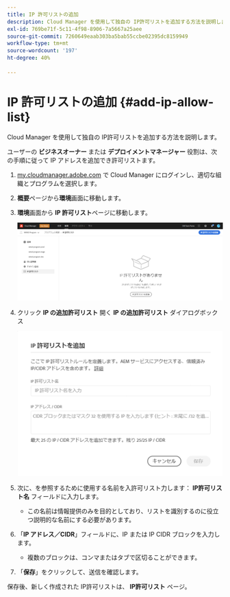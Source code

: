 ```yaml
---
title: IP 許可リストの追加
description: Cloud Manager を使用して独自の IP許可リストを追加する方法を説明します。
exl-id: 769be71f-5c11-4f98-8906-7a5667a25aee
source-git-commit: 7260649eaab303ba5bab55ccbe02395dc8159949
workflow-type: tm+mt
source-wordcount: '197'
ht-degree: 40%

---
```



# IP 許可リストの追加 {#add-ip-allow-list}

Cloud Manager を使用して独自の IP許可リストを追加する方法を説明します。

ユーザーの **ビジネスオーナー** または **デプロイメントマネージャー** 役割は、次の手順に従って IP アドレスを追加でき許可リストます。

1. [my.cloudmanager.adobe.com](https://my.cloudmanager.adobe.com/) で Cloud Manager にログインし、適切な組織とプログラムを選択します。

1. **概要**&#x200B;ページから&#x200B;**環境**&#x200B;画面に移動します。

1. **環境**&#x200B;画面から **IP 許可リスト**&#x200B;ページに移動します。

   ![サイドパネルの「IP 許可リスト」オプション](/help/implementing/cloud-manager/assets/ip-allow-list/ip-allow-list-create.png)

1. クリック **IP の追加許可リスト** 開く **IP の追加許可リスト** ダイアログボックス

   ![[IP許可リストの追加 ] ダイアログボックス](/help/implementing/cloud-manager/assets/ip-allow-list/ip-allow-list-create02.png)

1. 次に、を参照するために使用する名前を入許可リスト力します： **IP許可リスト名** フィールドに入力します。

   * この名前は情報提供のみを目的としており、リストを識別するのに役立つ説明的な名前にする必要があります。

1. 「**IP アドレス／CIDR**」フィールドに、IP または IP CIDR ブロックを入力します。

   * 複数のブロックは、コンマまたはタブで区切ることができます。

1. 「**保存**」をクリックして、送信を確認します。

保存後、新しく作成された IP許可リストは、 **IP許可リスト** ページ。
